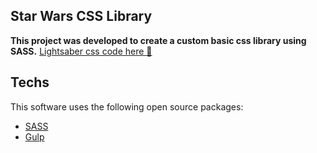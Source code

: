## Star Wars CSS Library

**This project was developed to create a custom basic css library using SASS.**
[Lightsaber css code here :star2:](https://codepen.io/kevinpowell/pen/jOygveP)

## Techs

This software uses the following open source packages:

- [SASS](https://sass-lang.com/)
- [Gulp](https://gulpjs.com/)

